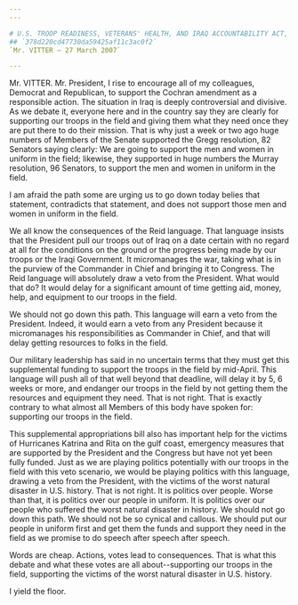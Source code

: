 ```yaml
---
---

# U.S. TROOP READINESS, VETERANS' HEALTH, AND IRAQ ACCOUNTABILITY ACT,
## `378d220cd47730da59425af11c3ac0f2`
`Mr. VITTER — 27 March 2007`

---
```



Mr. VITTER. Mr. President, I rise to encourage all of my colleagues, 
Democrat and Republican, to support the Cochran amendment as a 
responsible action. The situation in Iraq is deeply controversial and 
divisive. As we debate it, everyone here and in the country say they 
are clearly for supporting our troops in the field and giving them what 
they need once they are put there to do their mission. That is why just 
a week or two ago huge numbers of Members of the Senate supported the 
Gregg resolution, 82 Senators saying clearly: We are going to support 
the men and women in uniform in the field; likewise, they supported in 
huge numbers the Murray resolution, 96 Senators, to support the men and 
women in uniform in the field.

I am afraid the path some are urging us to go down today belies that 
statement, contradicts that statement, and does not support those men 
and women in uniform in the field.

We all know the consequences of the Reid language. That language 
insists that the President pull our troops out of Iraq on a date 
certain with no regard at all for the conditions on the ground or the 
progress being made by our troops or the Iraqi Government. It 
micromanages the war, taking what is in the purview of the Commander in 
Chief and bringing it to Congress. The Reid language will absolutely 
draw a veto from the President. What would that do? It would delay for 
a significant amount of time getting aid, money, help, and equipment to 
our troops in the field.

We should not go down this path. This language will earn a veto from 
the President. Indeed, it would earn a veto from any President because 
it micromanages his responsibilities as Commander in Chief, and that 
will delay getting resources to folks in the field.

Our military leadership has said in no uncertain terms that they must 
get this supplemental funding to support the troops in the field by 
mid-April. This language will push all of that well beyond that 
deadline, will delay it by 5, 6 weeks or more, and endanger our troops 
in the field by not getting them the resources and equipment they need. 
That is not right. That is exactly contrary to what almost all Members 
of this body have spoken for: supporting our troops in the field.

This supplemental appropriations bill also has important help for the 
victims of Hurricanes Katrina and Rita on the gulf coast, emergency 
measures that are supported by the President and the Congress but have 
not yet been fully funded. Just as we are playing politics potentially 
with our troops in the field with this veto scenario, we would be 
playing politics with this language, drawing a veto from the President, 
with the victims of the worst natural disaster in U.S. history. That is 
not right. It is politics over people. Worse than that, it is politics 
over our people in uniform. It is politics over our people who suffered 
the worst natural disaster in history. We should not go down this path. 
We should not be so cynical and callous. We should put our people in 
uniform first and get them the funds and support they need in the field 
as we promise to do speech after speech after speech.

Words are cheap. Actions, votes lead to consequences. That is what 
this debate and what these votes are all about--supporting our troops 
in the field, supporting the victims of the worst natural disaster in 
U.S. history.

I yield the floor.